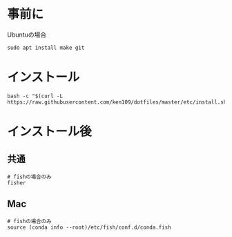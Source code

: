 # 事前に

Ubuntuの場合
```
sudo apt install make git
```

# インストール

```
bash -c "$(curl -L https://raw.githubusercontent.com/ken109/dotfiles/master/etc/install.sh)"
```

# インストール後
## 共通
```
# fishの場合のみ
fisher
```

## Mac
```
# fishの場合のみ
source (conda info --root)/etc/fish/conf.d/conda.fish
```
